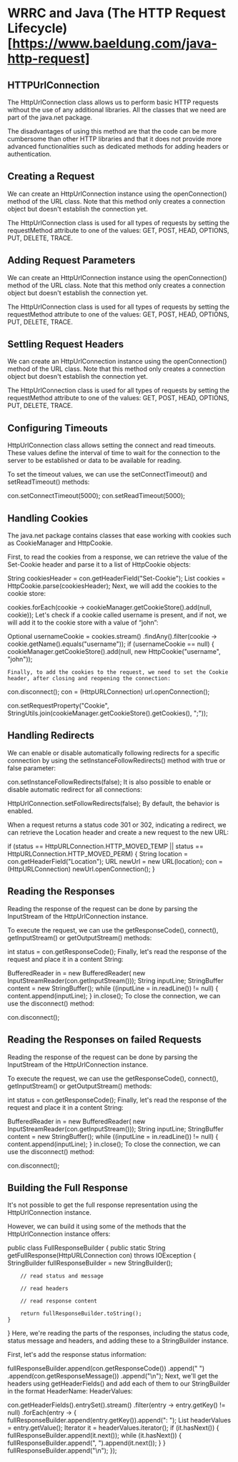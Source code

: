 # WRRC and Java (The HTTP Request Lifecycle)[https://www.baeldung.com/java-http-request]

## HTTPUrlConnection

The HttpUrlConnection class allows us to perform basic HTTP requests without the use of any additional libraries. All the classes that we need are part of the java.net package.

The disadvantages of using this method are that the code can be more cumbersome than other HTTP libraries and that it does not provide more advanced functionalities such as dedicated methods for adding headers or authentication.

## Creating a Request

We can create an HttpUrlConnection instance using the openConnection() method of the URL class. Note that this method only creates a connection object but doesn't establish the connection yet.

The HttpUrlConnection class is used for all types of requests by setting the requestMethod attribute to one of the values: GET, POST, HEAD, OPTIONS, PUT, DELETE, TRACE.

## Adding Request Parameters

We can create an HttpUrlConnection instance using the openConnection() method of the URL class. Note that this method only creates a connection object but doesn't establish the connection yet.

The HttpUrlConnection class is used for all types of requests by setting the requestMethod attribute to one of the values: GET, POST, HEAD, OPTIONS, PUT, DELETE, TRACE.

## Settling Request Headers

We can create an HttpUrlConnection instance using the openConnection() method of the URL class. Note that this method only creates a connection object but doesn't establish the connection yet.

The HttpUrlConnection class is used for all types of requests by setting the requestMethod attribute to one of the values: GET, POST, HEAD, OPTIONS, PUT, DELETE, TRACE.

## Configuring Timeouts

HttpUrlConnection class allows setting the connect and read timeouts. These values define the interval of time to wait for the connection to the server to be established or data to be available for reading.

To set the timeout values, we can use the setConnectTimeout() and setReadTimeout() methods:

con.setConnectTimeout(5000);
con.setReadTimeout(5000);

## Handling Cookies

The java.net package contains classes that ease working with cookies such as CookieManager and HttpCookie.

First, to read the cookies from a response, we can retrieve the value of the Set-Cookie header and parse it to a list of HttpCookie objects:

String cookiesHeader = con.getHeaderField("Set-Cookie");
List<HttpCookie> cookies = HttpCookie.parse(cookiesHeader);
Next, we will add the cookies to the cookie store:

cookies.forEach(cookie -> cookieManager.getCookieStore().add(null, cookie));
Let's check if a cookie called username is present, and if not, we will add it to the cookie store with a value of “john”:

Optional<HttpCookie> usernameCookie = cookies.stream()
  .findAny().filter(cookie -> cookie.getName().equals("username"));
if (usernameCookie == null) {
    cookieManager.getCookieStore().add(null, new HttpCookie("username", "john"));

    Finally, to add the cookies to the request, we need to set the Cookie header, after closing and reopening the connection:

con.disconnect();
con = (HttpURLConnection) url.openConnection();

con.setRequestProperty("Cookie", 
  StringUtils.join(cookieManager.getCookieStore().getCookies(), ";"));


## Handling Redirects

We can enable or disable automatically following redirects for a specific connection by using the setInstanceFollowRedirects() method with true or false parameter:

con.setInstanceFollowRedirects(false);
It is also possible to enable or disable automatic redirect for all connections:

HttpUrlConnection.setFollowRedirects(false);
By default, the behavior is enabled.

When a request returns a status code 301 or 302, indicating a redirect, we can retrieve the Location header and create a new request to the new URL:

if (status == HttpURLConnection.HTTP_MOVED_TEMP
  || status == HttpURLConnection.HTTP_MOVED_PERM) {
    String location = con.getHeaderField("Location");
    URL newUrl = new URL(location);
    con = (HttpURLConnection) newUrl.openConnection();
}


## Reading the Responses

Reading the response of the request can be done by parsing the InputStream of the HttpUrlConnection instance.

To execute the request, we can use the getResponseCode(), connect(), getInputStream() or getOutputStream() methods:

int status = con.getResponseCode();
Finally, let's read the response of the request and place it in a content String:

BufferedReader in = new BufferedReader(
  new InputStreamReader(con.getInputStream()));
String inputLine;
StringBuffer content = new StringBuffer();
while ((inputLine = in.readLine()) != null) {
    content.append(inputLine);
}
in.close();
To close the connection, we can use the disconnect() method:

con.disconnect();


## Reading the Responses on failed Requests

Reading the response of the request can be done by parsing the InputStream of the HttpUrlConnection instance.

To execute the request, we can use the getResponseCode(), connect(), getInputStream() or getOutputStream() methods:

int status = con.getResponseCode();
Finally, let's read the response of the request and place it in a content String:

BufferedReader in = new BufferedReader(
  new InputStreamReader(con.getInputStream()));
String inputLine;
StringBuffer content = new StringBuffer();
while ((inputLine = in.readLine()) != null) {
    content.append(inputLine);
}
in.close();
To close the connection, we can use the disconnect() method:

con.disconnect();


## Building the Full Response

It's not possible to get the full response representation using the HttpUrlConnection instance.

However, we can build it using some of the methods that the HttpUrlConnection instance offers:

public class FullResponseBuilder {
    public static String getFullResponse(HttpURLConnection con) throws IOException {
        StringBuilder fullResponseBuilder = new StringBuilder();

        // read status and message

        // read headers

        // read response content

        return fullResponseBuilder.toString();
    }
}
Here, we're reading the parts of the responses, including the status code, status message and headers, and adding these to a StringBuilder instance.

First, let's add the response status information:

fullResponseBuilder.append(con.getResponseCode())
  .append(" ")
  .append(con.getResponseMessage())
  .append("\n");
Next, we'll get the headers using getHeaderFields() and add each of them to our StringBuilder in the format HeaderName: HeaderValues:

con.getHeaderFields().entrySet().stream()
  .filter(entry -> entry.getKey() != null)
  .forEach(entry -> {
      fullResponseBuilder.append(entry.getKey()).append(": ");
      List headerValues = entry.getValue();
      Iterator it = headerValues.iterator();
      if (it.hasNext()) {
          fullResponseBuilder.append(it.next());
          while (it.hasNext()) {
              fullResponseBuilder.append(", ").append(it.next());
          }
      }
      fullResponseBuilder.append("\n");
});



